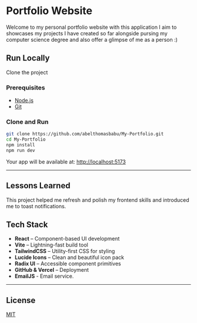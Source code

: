 # Portfolio Website

Welcome to my personal portfolio website with this application I aim to showcases my projects I have created so far alongside pursing my computer science degree and also offer a glimpse of me as a person :) 

## Run Locally

Clone the project

### Prerequisites

* [Node.js](https://nodejs.org/)
* [Git](https://git-scm.com/)

### Clone and Run

```bash
git clone https://github.com/abelthomasbabu/My-Portfolio.git
cd My-Portfolio
npm install
npm run dev
```

Your app will be available at: [http://localhost:5173](http://localhost:5173)

---

## Lessons Learned

This project helped me refresh and polish my frontend skills and introduced me to toast notifications. 

## Tech Stack

* **React** – Component-based UI development
* **Vite** – Lightning-fast build tool
* **TailwindCSS** – Utility-first CSS for styling
* **Lucide Icons** – Clean and beautiful icon pack
* **Radix UI** – Accessible component primitives
* **GitHub & Vercel** – Deployment
* **EmailJS** - Email service.

---

## License

[MIT](https://choosealicense.com/licenses/mit/)

